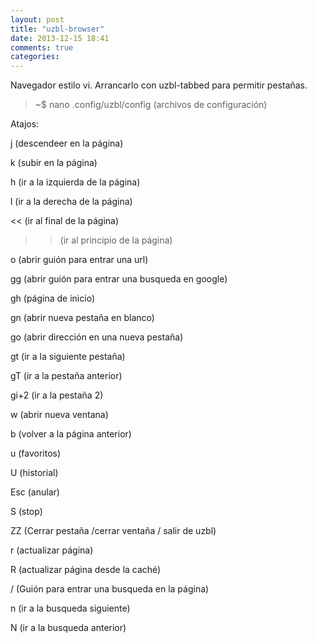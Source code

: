 ```yaml
---
layout: post
title: "uzbl-browser"
date: 2013-12-15 18:41
comments: true
categories: 
---
```

Navegador estilo vi. Arrancarlo con uzbl-tabbed para permitir pestañas.

>~$ nano .config/uzbl/config (archivos de configuración)

Atajos:

j (descendeer en la página)

k (subir en la página)

h (ir a la izquierda de la página)

l (ir a la derecha de la página)

<< (ir al final de la página)

>> (ir al principio de la página)

o (abrir guión para entrar una url)

gg (abrir guión para entrar una busqueda en google)

gh (página de inicio)

gn (abrir nueva pestaña en blanco)

go (abrir dirección en una nueva pestaña)

gt (ir a la siguiente pestaña)

gT (ir a la pestaña anterior)

gi+2 (ir a la pestaña 2)

w (abrir nueva ventana)

b (volver a la página anterior)

u (favoritos)

U (historial)

Esc (anular)

S (stop)

ZZ (Cerrar pestaña /cerrar ventaña / salir de uzbl)

r (actualizar página)

R (actualizar página desde la caché)

/ (Guión para entrar una busqueda en la página)

n (ir a la busqueda siguiente)

N (ir a la busqueda anterior)

